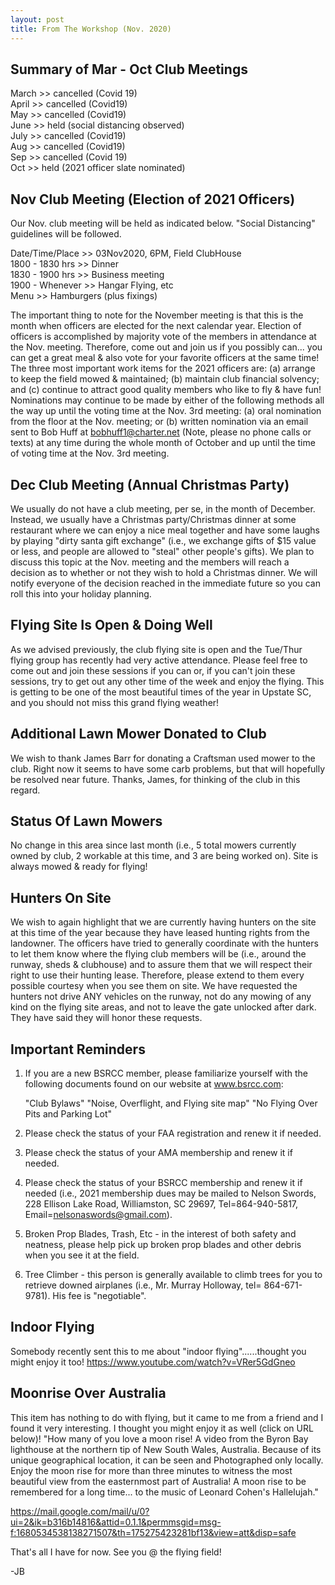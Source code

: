 ```yaml
---
layout: post
title: From The Workshop (Nov. 2020)
---
```

## Summary of Mar - Oct Club Meetings

March >> cancelled (Covid 19)  
April >> cancelled (Covid19)  
May >> cancelled (Covid19)  
June >> held (social distancing observed)  
July >> cancelled (Covid19)  
Aug >> cancelled (Covid19)  
Sep >> cancelled (Covid 19)  
Oct >> held (2021 officer slate nominated)

## Nov Club Meeting (Election of 2021 Officers)

Our Nov. club meeting will be held as indicated below. "Social Distancing"
guidelines will be followed.

Date/Time/Place >> 03Nov2020, 6PM, Field ClubHouse  
1800 - 1830 hrs >> Dinner  
1830 - 1900 hrs >> Business meeting  
1900 - Whenever >> Hangar Flying, etc  
Menu >> Hamburgers (plus fixings)

The important thing to note for the November meeting is that this is the month
when officers are elected for the next calendar year. Election of officers is
accomplished by majority vote of the members in attendance at the Nov. meeting.
Therefore, come out and join us if you possibly can... you can get a great meal
& also vote for your favorite officers at the same time! The three most
important work items for the 2021 officers are: (a) arrange to keep the field
mowed & maintained; (b) maintain club financial solvency; and (c) continue to
attract good quality members who like to fly & have fun! Nominations may
continue to be made by either of the following methods all the way up until the
voting time at the Nov. 3rd meeting: (a) oral nomination from the floor at the
Nov. meeting; or (b) written nomination via an email sent to Bob Huff at
<bobhuff1@charter.net> (Note, please no phone calls or texts) at any time during
the whole month of October and up until the time of voting time at the Nov. 3rd
meeting.

## Dec Club Meeting (Annual Christmas Party)

We usually do not have a club meeting, per se, in the month of December.
Instead, we usually have a Christmas party/Christmas dinner at some restaurant
where we can enjoy a nice meal together and have some laughs by playing "dirty
santa gift exchange" (i.e., we exchange gifts of $15 value or less, and people
are allowed to "steal" other people's gifts). We plan to discuss this topic at
the Nov. meeting and the members will reach a decision as to whether or not they
wish to hold a Christmas dinner. We will notify everyone of the decision reached
in the immediate future so you can roll this into your holiday planning.

## Flying Site Is Open & Doing Well

As we advised previously, the club flying site is open and the Tue/Thur flying
group has recently had very active attendance. Please feel free to come out and
join these sessions if you can or, if you can't join these sessions, try to get
out any other time of the week and enjoy the flying. This is getting to be one
of the most beautiful times of the year in Upstate SC, and you should not miss
this grand flying weather!

## Additional Lawn Mower Donated to Club

We wish to thank James Barr for donating a Craftsman used mower to the club.
Right now it seems to have some carb problems, but that will hopefully be
resolved near future. Thanks, James, for thinking of the club in this regard.

## Status Of Lawn Mowers

No change in this area since last month (i.e., 5 total mowers currently owned by
club, 2 workable at this time, and 3 are being worked on). Site is always mowed
& ready for flying!

## Hunters On Site

We wish to again highlight that we are currently having hunters on the site at
this time of the year because they have leased hunting rights from the
landowner. The officers have tried to generally coordinate with the hunters to
let them know where the flying club members will be (i.e., around the runway,
sheds & clubhouse) and to assure them that we will respect their right to use
their hunting lease. Therefore, please extend to them every possible courtesy
when you see them on site. We have requested the hunters not drive ANY vehicles
on the runway, not do any mowing of any kind on the flying site areas, and not
to leave the gate unlocked after dark. They have said they will honor these
requests.

## Important Reminders

1.  If you are a new BSRCC member, please familiarize yourself with the
    following documents found on our website at www.bsrcc.com:

    "Club Bylaws"
    "Noise, Overflight, and Flying site map"
    "No Flying Over Pits and Parking Lot"

2.  Please check the status of your FAA registration and renew it if needed.

3.  Please check the status of your AMA membership and renew it if needed.

4.  Please check the status of your BSRCC membership and renew it if needed
    (i.e., 2021 membership dues may be mailed to Nelson Swords, 228 Ellison Lake
    Road, Williamston, SC 29697, Tel=864-940-5817,
    Email=<nelsonaswords@gmail.com>).

5.  Broken Prop Blades, Trash, Etc - in the interest of both safety and
    neatness, please help pick up broken prop blades and other debris when you
    see it at the field.

6.  Tree Climber - this person is generally available to climb trees for you to
    retrieve downed airplanes (i.e., Mr. Murray Holloway, tel= 864-671-9781).
    His fee is "negotiable".

## Indoor Flying

Somebody recently sent this to me about "indoor flying"......thought you might
enjoy it too! <https://www.youtube.com/watch?v=VRer5GdGneo>

## Moonrise Over Australia

This item has nothing to do with flying, but it came to me from a friend and I
found it very interesting. I thought you might enjoy it as well (click on URL
below)! "How many of you love a moon rise! A video from the Byron Bay lighthouse
at the northern tip of New South Wales, Australia. Because of its unique
geographical location, it can be seen and Photographed only locally. Enjoy the
moon rise for more than three minutes to witness the most beautiful view from
the easternmost part of Australia! A moon rise to be remembered for a long
time... to the music of Leonard Cohen's Hallelujah."

<https://mail.google.com/mail/u/0?ui=2&ik=b316b14816&attid=0.1.1&permmsgid=msg-f:1680534538138271507&th=175275423281bf13&view=att&disp=safe>

That's all I have for now. See you @ the flying field!

\-JB
